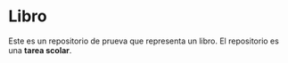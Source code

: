 # Libro

Este es un repositorio de prueva que representa un libro. El repositorio es una **tarea scolar**.